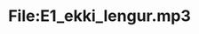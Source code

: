 ---
title: File:E1_ekki_lengur.mp3
recording of: ekki lengur
reading speed: slow
speaker: E
license: CC0
---